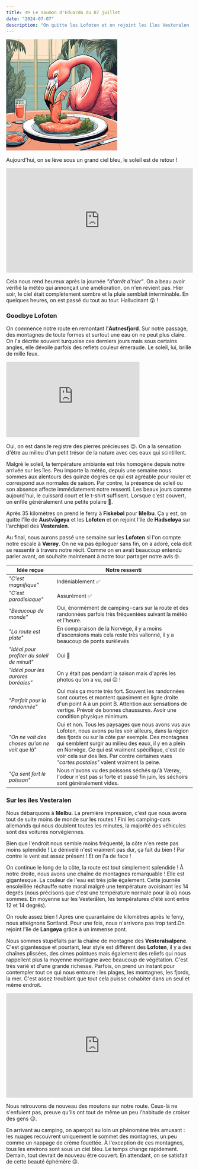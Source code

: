 ```yaml
---
title: 🐟 Le saumon d'Eduardo du 07 juillet
date: "2024-07-07"
description: "On quitte les Lofoten et on rejoint les îles Vesteralen !"
---
```


![Saumon d'Eduardo](../saumon_eduardo.png)

Aujourd'hui, on se lève sous un grand ciel bleu, le soleil est de retour !

<div style="width: 100%; height: 0; position: relative; padding-bottom: 56%;"><iframe src="https://giphy.com/embed/4ayE7jjRuUBQk" style="top: 0; left: 0; width: 100%; height: 100%; position: absolute; border: 0;" allowfullscreen scrolling="no" allow="encrypted-media;" class="giphy-embed"></iframe></div> 

Cela nous rend heureux après la journée *"d'arrêt d'hier"*. On a beau avoir vérifié la météo qui annonçait une amélioration, on n'en revient pas. Hier soir, le ciel était complètement sombre et la pluie semblait interminable. En quelques heures, on est passé du tout au tour. Hallucinant 😲 !

### Goodbye Lofoten
   
On commence notre route en remontant l'**Autnesfjord**. Sur notre passage, des montagnes de toute formes et surtout une eau on ne peut plus claire. On l'a décrite souvent turquoise ces derniers jours mais sous certains angles, elle dévoile parfois des reflets couleur émeraude. Le soleil, lui, brille de mille feux.

<iframe width="360" height="202.5" src="https://www.youtube-nocookie.com/embed/CiXNIjGX1hY?si=jomWadEqaoUnVyhT&amp;start=5" title="YouTube video player" frameborder="0" allow="accelerometer; autoplay; clipboard-write; encrypted-media; gyroscope; picture-in-picture; web-share"></iframe>
   
Oui, on est dans le registre des pierres précieuses 😉. On a la sensation d'être au milieu d'un petit trésor de la nature avec ces eaux qui scintillent.

Malgré le soleil, la température ambiante est très homogène depuis notre arrivée sur les îles. Peu importe la météo, depuis une semaine nous sommes aux alentours des quinze degrés ce qui est agréable pour rouler et correspond aux normales de saison. Par contre, la présence de soleil ou son absence affecte immédiatement notre ressenti. Les beaux jours comme aujourd'hui, le cuissard court et le t-shirt suffisent. Lorsque c'est couvert, on enfile généralement une petite polaire 🤗.

Après 35 kilomètres on prend le ferry à **Fiskebøl** pour **Melbu**. Ça y est, on quitte l'île de **Austvågøya** et les **Lofoten** et on rejoint l'ile de **Hadseløya** sur l'archipel des **Vesteralen**.

Au final, nous aurons passé une semaine sur les **Lofoten** si l'on compte notre escale à **Værøy**. On ne va pas épiloguer sans fin, on a adoré, cela doit se ressentir à travers notre récit. Comme on en avait beaucoup entendu parler avant, on souhaite maintenant à notre tour partager notre avis 🤓.


|  Idée reçue  | Notre ressenti |
|----|----|
| *"C'est magnifique"*  | Indéniablement ✅  |
| *"C'est paradisiaque"*  | Assurément ✅  |
| *"Beaucoup de monde"*  | Oui, énormément de camping-cars sur la route et des randonnées parfois très fréquentées suivant la météo et l'heure. |
| *"La route est plate"*  | En comparaison de la Norvège, il y a moins d'ascensions mais cela reste très vallonné, il y a beaucoup de ponts surélevés |
| *"Idéal pour profiter du soleil de minuit*"   | Oui 💯   |
| *"Idéal pour les aurores boréales"*   | On y était pas pendant la saison mais d'après les photos qu'on a vu, oui 😉 !   |
| *"Parfait pour la randonnée"*   | Oui mais ça monte très fort. Souvent les randonnées sont courtes et montent quasiment en ligne droite d'un point A à un point B. Attention aux sensations de vertige. Prévoir de bonnes chaussures. Avoir une condition physique minimum.   |
| *"On ne voit des choses qu'on ne voit que là*"  | Oui et non. Tous les paysages que nous avons vus aux Lofoten, nous avons pu les voir ailleurs, dans la région des fjords ou sur la côte par exemple. Des montagnes qui semblent surgir au milieu des eaux, il y en a plein en Norvège. Ce qui est vraiment spécifique, c'est de voir cela sur des îles. Par contre certaines vues *"cartes postales"* valent vraiment la peine. |
| *"Ça sent fort le poisson"*   | Nous n'avons vu des poissons séchés qu'à Værøy, l'odeur n'est pas si forte et passé fin juin, les séchoirs sont généralement vides.  |

### Sur les îles Vesteralen 
Nous débarquons à **Melbu**. La première impression, c'est que nous avons tout de suite moins de monde sur les routes ! Fini les camping-cars allemands qui nous doublent toutes les minutes, la majorité des véhicules sont des voitures norvégiennes.

Bien que l'endroit nous semble moins fréquenté, la côte n'en reste pas moins splendide !
Le dénivelé n'est vraiment pas dur, ça fait du bien ! Par contre le vent est assez présent ! Et on l'a de face ! 

On continue le long de la côte, la route est tout simplement splendide ! À notre droite, nous avons une chaîne de montagnes remarquable ! Elle est gigantesque. La couleur de l'eau est très jolie également. Cette journée ensoleillée réchauffe notre moral malgré une température avoisinant les 14 degrés (nous précisons que c'est une température normale pour là où nous sommes. En moyenne sur les Vesterålen, les températures d'été sont entre 12 et 14 degrés).

On roule assez bien ! Après une quarantaine de kilomètres après le ferry, nous atteignons Sortland. Pour une fois, nous n'arrivons pas trop tard.On rejoint l'île de **Langøya** grâce à un immense pont.

Nous sommes stupéfaits par la chaîne de montagne des **Vesteralsalpene**. C'est gigantesque et pourtant, leur style est différent des **Lofoten**, il y a des chaînes plissées, des cimes pointues mais également des reliefs qui nous rappellent plus la moyenne montagne avec beaucoup de végétation. C'est très varié et d'une grande richesse. Parfois, on prend un instant pour contempler tout ce qui nous entoure : les plages, les montagnes, les fjords, la mer. C'est assez troublant que tout cela puisse cohabiter dans un seul et même endroit.

<div style="width: 100%; height: 0; position: relative; padding-bottom: 56%;"><iframe src="https://giphy.com/embed/ejF3VIsGq7YVq" style="top: 0; left: 0; width: 100%; height: 100%; position: absolute; border: 0;" allowfullscreen scrolling="no" allow="encrypted-media;" class="giphy-embed"></iframe></div> 

Nous retrouvons de nouveau des moutons sur notre route. Ceux-là ne s'enfuient pas, preuve qu'ils ont tout de même un peu l'habitude de croiser des gens 😉.

En arrivant au camping, on aperçoit au loin un phénomène très amusant : les nuages recouvrent uniquement le sommet des montagnes, un peu comme un nappage de crème fouettée. À l'exception de ces montagnes, tous les environs sont sous un ciel bleu. Le temps change rapidement. Demain, tout devrait de nouveau être couvert. En attendant, on se satisfait de cette beauté éphémère 😉.
